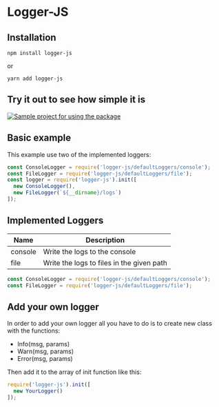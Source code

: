 # Logger-JS

## Installation

```
npm install logger-js
```

or

```
yarn add logger-js
```

## Try it out to see how simple it is

[![Sample project for using the package](https://codesandbox.io/static/img/play-codesandbox.svg)](https://codesandbox.io/s/node-js-jvwuf)

## Basic example
This example use two of the implemented loggers:

``` js
const ConsoleLogger = require('logger-js/defaultLoggers/console');
const FileLogger = require('logger-js/defaultLoggers/file');
const logger = require('logger-js').init([
  new ConsoleLogger(),
  new FileLogger(`${__dirname}/logs`)
]);
```

## Implemented Loggers

Name| Description
-------|-------------------
console | Write the logs to the console
file | Write the logs to files in the given path

``` js
const ConsoleLogger = require('logger-js/defaultLoggers/console');
const FileLogger = require('logger-js/defaultLoggers/file');
```

## Add your own logger
In order to add your own logger all you have to do is to create new class with the functions:

- Info(msg, params)
- Warn(msg, params)
- Error(msg, params)

Then add it to the array of init function like this:

``` js
require('logger-js').init([
  new YourLogger()
]);
```
